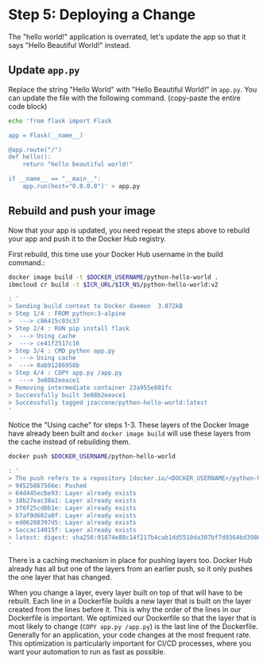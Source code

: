 # Step 5: Deploying a Change

The "hello world!" application is overrated, let's update the app so that it says "Hello Beautiful World!" instead.

## Update `app.py`

Replace the string "Hello World" with "Hello Beautiful World!" in `app.py`. You can update the file with the following command. \(copy-paste the entire code block\)

```bash
echo 'from flask import Flask

app = Flask(__name__)

@app.route("/")
def hello():
    return "hello beautiful world!"

if __name__ == "__main__":
    app.run(host="0.0.0.0")' > app.py
```

## Rebuild and push your image

Now that your app is updated, you need repeat the steps above to rebuild your app and push it to the Docker Hub registry.

First rebuild, this time use your Docker Hub username in the build command.:

```bash
docker image build -t $DOCKER_USERNAME/python-hello-world .
ibmcloud cr build -t $ICR_URL/$ICR_NS/python-hello-world:v2
```

```bash
: '
> Sending build context to Docker daemon  3.072kB
> Step 1/4 : FROM python:3-alpine
>  ---> c86415c03c37
> Step 2/4 : RUN pip install flask
>  ---> Using cache
>  ---> ce41f2517c16
> Step 3/4 : CMD python app.py
>  ---> Using cache
>  ---> 0ab91286958b
> Step 4/4 : COPY app.py /app.py
>  ---> 3e08b2eeace1
> Removing intermediate container 23a955e881fc
> Successfully built 3e08b2eeace1
> Successfully tagged jzaccone/python-hello-world:latest
'
```

Notice the "Using cache" for steps 1-3. These layers of the Docker Image have already been built and `docker image build` will use these layers from the cache instead of rebuilding them.

```bash
docker push $DOCKER_USERNAME/python-hello-world
```

```bash
: '
> The push refers to a repository [docker.io/<DOCKER_USERNAME>/python-hello-world]
> 94525867566e: Pushed 
> 64d445ecbe93: Layer already exists 
> 18b27eac38a1: Layer already exists 
> 3f6f25cd8b1e: Layer already exists 
> b7af9d602a0f: Layer already exists 
> ed06208397d5: Layer already exists 
> 5accac14015f: Layer already exists 
> latest: digest: sha256:91874e88c14f217b4cab1dd5510da307bf7d9364bd39860c9cc8688573ab1a3a size: 1786
'
```

There is a caching mechanism in place for pushing layers too. Docker Hub already has all but one of the layers from an earlier push, so it only pushes the one layer that has changed.

When you change a layer, every layer built on top of that will have to be rebuilt. Each line in a Dockerfile builds a new layer that is built on the layer created from the lines before it. This is why the order of the lines in our Dockerfile is important. We optimized our Dockerfile so that the layer that is most likely to change \(`COPY app.py /app.py`\) is the last line of the Dockerfile. Generally for an application, your code changes at the most frequent rate. This optimization is particularly important for CI/CD processes, where you want your automation to run as fast as possible.

